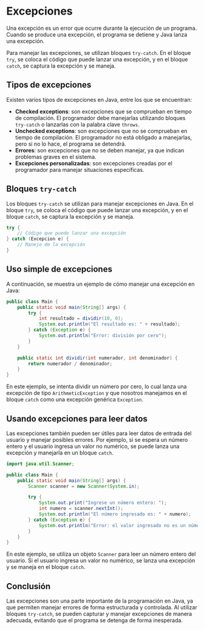 # Excepciones

Una excepción es un error que ocurre durante la ejecución de un programa. Cuando se produce una excepción, el programa
se detiene y Java lanza una excepción.

Para manejar las excepciones, se utilizan bloques `try-catch`. En el bloque `try`, se coloca el código que puede
lanzar una excepción, y en el bloque `catch`, se captura la excepción y se maneja.

## Tipos de excepciones

Existen varios tipos de excepciones en Java, entre los que se encuentran:

- **Checked exceptions**: son excepciones que se comprueban en tiempo de compilación. El programador debe manejarlas
  utilizando bloques `try-catch` o lanzarlas con la palabra clave `throws`.
- **Unchecked exceptions**: son excepciones que no se comprueban en tiempo de compilación. El programador no está
  obligado a manejarlas, pero si no lo hace, el programa se detendrá.
- **Errores**: son excepciones que no se deben manejar, ya que indican problemas graves en el sistema.
- **Excepciones personalizadas**: son excepciones creadas por el programador para manejar situaciones específicas.

## Bloques `try-catch`

Los bloques `try-catch` se utilizan para manejar excepciones en Java. En el bloque `try`, se coloca el código que
puede lanzar una excepción, y en el bloque `catch`, se captura la excepción y se maneja.

```java
try {
    // Código que puede lanzar una excepción
} catch (Excepcion e) {
    // Manejo de la excepción
}
```

## Uso simple de excepciones

A continuación, se muestra un ejemplo de cómo manejar una excepción en Java:

```java
public class Main {
    public static void main(String[] args) {
        try {
            int resultado = dividir(10, 0);
            System.out.println("El resultado es: " + resultado);
        } catch (Exception e) {
            System.out.println("Error: división por cero");
        }
    }

    public static int dividir(int numerador, int denominador) {
        return numerador / denominador;
    }
}
```

En este ejemplo, se intenta dividir un número por cero, lo cual lanza una excepción de tipo `ArithmeticException` y
que nosotros manejamos en el bloque `catch` como una excepción genérica `Exception`.

## Usando excepciones para leer datos

Las excepciones también pueden ser útiles para leer datos de entrada del usuario y manejar posibles errores. Por
ejemplo, si se espera un número entero y el usuario ingresa un valor no numérico, se puede lanza una excepción y
manejarla en un bloque `catch`.

```java
import java.util.Scanner;

public class Main {
    public static void main(String[] args) {
        Scanner scanner = new Scanner(System.in);

        try {
            System.out.print("Ingrese un número entero: ");
            int numero = scanner.nextInt();
            System.out.println("El número ingresado es: " + numero);
        } catch (Exception e) {
            System.out.println("Error: el valor ingresado no es un número entero");
        }
    }
}
```

En este ejemplo, se utiliza un objeto `Scanner` para leer un número entero del usuario. Si el usuario ingresa un valor
no numérico, se lanza una excepción y se maneja en el bloque `catch`.

## Conclusión

Las excepciones son una parte importante de la programación en Java, ya que permiten manejar errores de forma
estructurada y controlada. Al utilizar bloques `try-catch`, se pueden capturar y manejar excepciones de manera
adecuada, evitando que el programa se detenga de forma inesperada.